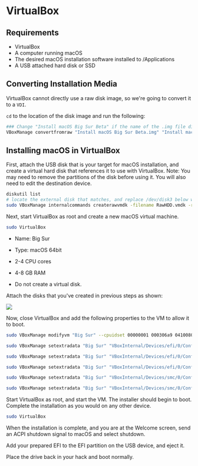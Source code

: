 # VirtualBox

## Requirements

* VirtualBox
* A computer running macOS
* The desired macOS installation software installed to /Applications
* A USB attached hard disk or SSD

## Converting Installation Media

VirtualBox cannot directly use a raw disk image, so we're going to convert it to a `VDI`.

`cd` to the location of the disk image and run the following:

```bash
### Change "Install macOS Big Sur Beta" if the name of the .img file differs
VBoxManage convertfromraw "Install macOS Big Sur Beta.img" "Install macOS Big Sur Beta.vdi" --format VDI
```

## Installing macOS in VirtualBox

First, attach the USB disk that is your target for macOS installation, and create a virtual hard disk that references it to use with VirtualBox.  Note: You may need to remove the partitions of the disk before using it.  You will also need to edit the destination device.

```bash
diskutil list
# locate the external disk that matches, and replace /dev/disk3 below with the device path.
sudo VBoxManage internalcommands createrawvmdk -filename RawHDD.vmdk -rawdisk /dev/disk3
```

Next, start VirtualBox as root and create a new macOS virtual machine.

```bash
sudo VirtualBox
```

* Name: Big Sur
* Type: macOS 64bit

* 2-4 CPU cores
* 4-8 GB RAM
* Do not create a virtual disk.

Attach the disks that you've created in previous steps as shown:

![](../../images/extras/big-sur/virtualbox/vbox-storage.png)

Now, close VirtualBox and add the following properties to the VM to allow it to boot.

```bash
sudo VBoxManage modifyvm "Big Sur" --cpuidset 00000001 000306a9 04100800 7fbae3ff bfebfbff

sudo VBoxManage setextradata "Big Sur" "VBoxInternal/Devices/efi/0/Config/DmiSystemProduct" "iMacPro1,1"

sudo VBoxManage setextradata "Big Sur" "VBoxInternal/Devices/efi/0/Config/DmiSystemVersion" "1.0"

sudo VBoxManage setextradata "Big Sur" "VBoxInternal/Devices/efi/0/Config/DmiBoardProduct" "Mac-7BA5B2D9E42DDD94"

sudo VBoxManage setextradata "Big Sur" "VBoxInternal/Devices/smc/0/Config/DeviceKey" "ourhardworkbythesewordsguardedpleasedontsteal(c)AppleComputerInc"

sudo VBoxManage setextradata "Big Sur" "VBoxInternal/Devices/smc/0/Config/GetKeyFromRealSMC" 1
```

Start VirtualBox as root, and start the VM.  The installer should begin to boot.  Complete the installation as you would on any other device.

```bash
sudo VirtualBox
```

When the installation is complete, and you are at the Welcome screen, send an ACPI shutdown signal to macOS and select shutdown.

Add your prepared EFI to the EFI partition on the USB device, and eject it.

Place the drive back in your hack and boot normally.
